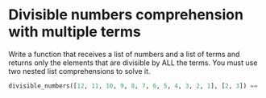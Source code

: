 # Divisible numbers comprehension with multiple terms

Write a function that receives a list of numbers and a list of terms and returns only the elements that are divisible by ALL the terms. You must use two nested list comprehensions to solve it.

```python
divisible_numbers([12, 11, 10, 9, 8, 7, 6, 5, 4, 3, 2, 1], [2, 3]) == [12, 6]
```
